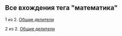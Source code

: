 ## Все вхождения тега "математика"


1 из 2. [Общие делители](./2020-07-14_math_common_divisors.md)

2 из 2. [Общие делители](./2021-04-18_math_divisor.md)


